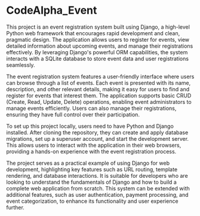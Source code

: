 # CodeAlpha_Event
This project is an event registration system built using Django, a high-level Python web framework that encourages rapid development and clean, pragmatic design. The application allows users to register for events, view detailed information about upcoming events, and manage their registrations effectively. By leveraging Django's powerful ORM capabilities, the system interacts with a SQLite database to store event data and user registrations seamlessly.

The event registration system features a user-friendly interface where users can browse through a list of events. Each event is presented with its name, description, and other relevant details, making it easy for users to find and register for events that interest them. The application supports basic CRUD (Create, Read, Update, Delete) operations, enabling event administrators to manage events efficiently. Users can also manage their registrations, ensuring they have full control over their participation.

To set up this project locally, users need to have Python and Django installed. After cloning the repository, they can create and apply database migrations, set up a superuser account, and start the development server. This allows users to interact with the application in their web browsers, providing a hands-on experience with the event registration process.

The project serves as a practical example of using Django for web development, highlighting key features such as URL routing, template rendering, and database interactions. It is suitable for developers who are looking to understand the fundamentals of Django and how to build a complete web application from scratch. This system can be extended with additional features, such as user authentication, payment processing, and event categorization, to enhance its functionality and user experience further.
